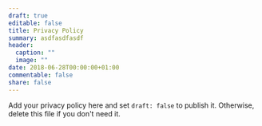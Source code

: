 ```yaml
---
draft: true
editable: false
title: Privacy Policy
summary: asdfasdfasdf
header:
  caption: ""
  image: ""
date: 2018-06-28T00:00:00+01:00
commentable: false
share: false
---
```


Add your privacy policy here and set `draft: false` to publish it. Otherwise, delete this file if you don't need it.
